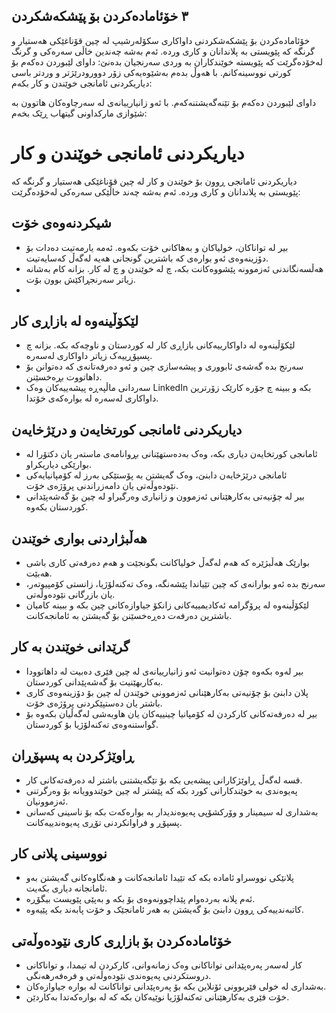 
## ٣ خۆئامادەکردن بۆ پێشکەشکردن

خۆئامادەکردن بۆ پێشکەشکردنی داواکاری سکۆلەرشیپ لە چین قۆناغێکی هەستیار و گرنگە کە پێویستی بە پلاندانان و کاری وردە. ئەم بەشە چەندین خاڵی سەرەکی و گرنگ لەخۆدەگرێت کە پێویستە خوێندکاران بە وردی سەرنجیان بدەنێ:
داوای لێبوردن دەکەم بۆ کورتی نووسینەکانم. با هەوڵ بدەم بەشێوەیەکی زۆر دوورودرێژتر و وردتر باسی دیاریکردنی ئامانجی خوێندن و کار بکەم:

داوای لێبوردن دەکەم بۆ تێنەگەیشتنەکەم. با ئەو زانیارییانەی لە سەرچاوەکان هاتوون بە شێوازی مارکداونی گیتهاب ڕێک بخەم:

# دیاریکردنی ئامانجی خوێندن و کار

دیاریکردنی ئامانجی ڕوون بۆ خوێندن و کار لە چین قۆناغێکی هەستیار و گرنگە کە پێویستی بە پلاندانان و کاری وردە. ئەم بەشە چەند خاڵێکی سەرەکی لەخۆدەگرێت:

## شیکردنەوەی خۆت

- بیر لە تواناکان، خولیاکان و بەهاکانی خۆت بکەوە. ئەمە یارمەتیت دەدات بۆ دۆزینەوەی ئەو بوارەی کە باشترین گونجانی هەیە لەگەڵ کەسایەتیت.
- هەڵسەنگاندنی ئەزموونە پێشووەکانت بکە، چ لە خوێندن و چ لە کار. بزانە کام بەشانە زیاتر سەرنجڕاکێش بوون بۆت.
-

## لێکۆڵینەوە لە بازاڕی کار

- لێکۆڵینەوە لە داواکارییەکانی بازاڕی کار لە کوردستان و ناوچەکە بکە. بزانە چ پسپۆڕییەک زیاتر داواکاری لەسەرە.
- سەرنج بدە گەشەی ئابووری و پیشەسازی چین و ئەو دەرفەتانەی کە دەتوانن بۆ داهاتووت بڕەخسێنن.
- سەردانی ماڵپەڕە پیشەییەکان وەک LinkedIn بکە و ببینە چ جۆرە کارێک زۆرترین داواکاری لەسەرە لە بوارەکەی خۆتدا.

## دیاریکردنی ئامانجی کورتخایەن و درێژخایەن

- ئامانجی کورتخایەن دیاری بکە، وەک بەدەستهێنانی بڕوانامەی ماستەر یان دکتۆرا لە بوارێکی دیاریکراو.
- ئامانجی درێژخایەن دابنێ، وەک گەیشتن بە پۆستێکی بەرز لە کۆمپانیایەکی نێودەوڵەتی یان دامەزراندنی پرۆژەی خۆت.
- بیر لە چۆنیەتی بەکارهێنانی ئەزموون و زانیاری وەرگیراو لە چین بۆ گەشەپێدانی کوردستان بکەوە.

## هەڵبژاردنی بواری خوێندن

- بوارێک هەڵبژێرە کە هەم لەگەڵ خولیاکانت بگونجێت و هەم دەرفەتی کاری باشی هەبێت.
- سەرنج بدە ئەو بوارانەی کە چین تێیاندا پێشەنگە، وەک تەکنەلۆژیا، زانستی کۆمپیوتەر، یان بازرگانی نێودەوڵەتی.
- لێکۆڵینەوە لە پرۆگرامە ئەکادیمییەکانی زانکۆ جیاوازەکانی چین بکە و ببینە کامیان باشترین دەرفەت دەڕەخسێنن بۆ گەیشتن بە ئامانجەکانت.

## گرێدانی خوێندن بە کار

- بیر لەوە بکەوە چۆن دەتوانیت ئەو زانیارییانەی لە چین فێری دەبیت لە داهاتوودا بەکاربهێنیت بۆ گەشەپێدانی کوردستان.
- پلان دابنێ بۆ چۆنیەتی بەکارهێنانی ئەزموونی خوێندن لە چین بۆ دۆزینەوەی کاری باشتر یان دەستپێکردنی پرۆژەی خۆت.
- بیر لە دەرفەتەکانی کارکردن لە کۆمپانیا چینییەکان یان هاوبەشی لەگەڵیان بکەوە بۆ گواستنەوەی تەکنەلۆژیا بۆ کوردستان.

## ڕاوێژکردن بە پسپۆڕان

- قسە لەگەڵ ڕاوێژکارانی پیشەیی بکە بۆ تێگەیشتنی باشتر لە دەرفەتەکانی کار.
- پەیوەندی بە خوێندکارانی کورد بکە کە پێشتر لە چین خوێندوویانە بۆ وەرگرتنی ئەزموونیان.
- بەشداری لە سیمینار و وۆرکشۆپی پەیوەندیدار بە بوارەکەت بکە بۆ ناسینی کەسانی پسپۆڕ و فراوانکردنی تۆڕی پەیوەندییەکانت.

## نووسینی پلانی کار

- پلانێکی نووسراو ئامادە بکە کە تێیدا ئامانجەکانت و هەنگاوەکانی گەیشتن بەو ئامانجانە دیاری بکەیت.
- ئەم پلانە بەردەوام پێداچوونەوەی بۆ بکە و بەپێی پێویست بیگۆڕە.
- کاتبەندییەکی ڕوون دابنێ بۆ گەیشتن بە هەر ئامانجێک و خۆت پابەند بکە پێیەوە.

## خۆئامادەکردن بۆ بازاڕی کاری نێودەوڵەتی

- کار لەسەر پەرەپێدانی تواناکانی وەک زمانەوانی، کارکردن لە تیمدا، و تواناکانی دروستکردنی پەیوەندی نێودەوڵەتی و فرەفەرهەنگی.
- بەشداری لە خولی فێربوونی ئۆنلاین بکە بۆ پەرەپێدانی تواناکانت لە بوارە جیاوازەکان.
- خۆت فێری بەکارهێنانی تەکنەلۆژیا نوێیەکان بکە کە لە بوارەکەتدا بەکاردێن.





